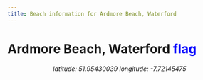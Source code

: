 ```yaml
---
title: Beach information for Ardmore Beach, Waterford
---
```

# Ardmore Beach, Waterford <span class="material-icons" style="color: blue;">flag</span>

<div align="center"><i>latitude: 51.95430039 longitude: -7.72145475</i></div>